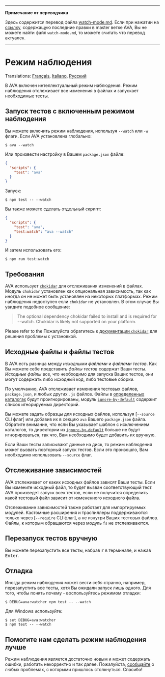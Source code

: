 ___
**Примечание от переводчика**

Здесь содержится перевод файла [watch-mode.md](https://github.com/avajs/ava/blob/main/docs/recipes/watch-mode.md). Если при нажатии на [ссылку](https://github.com/avajs/ava/compare/d74335e8d841e31f288930ddd3eb27210d63bec5...master#diff-92da4f3d087d796fdf4a45be88586b62), содержащую последние правки в master ветке AVA, Вы не можете найти файл `watch-mode.md`, то можете считать что перевод актуален.
___
# Режим наблюдения

Translations: [Français](https://github.com/avajs/ava-docs/blob/master/fr_FR/docs/recipes/watch-mode.md), [Italiano](https://github.com/avajs/ava-docs/blob/master/it_IT/recipes/watch-mode.md), [Русский](https://github.com/avajs/ava-docs/blob/master/ru_RU/docs/recipes/watch-mode.md)

В AVA включен интеллектуальный режим наблюдения. Режим наблюдения отслеживает все изменения в файлах и запускает необходимые тесты.

## Запуск тестов с включенным режимом наблюдения

Вы можете включить режим наблюдения, используя `--watch` или `-w` флаги. Если AVA установлена глобально:

```console
$ ava --watch
```

Или произвести настройку в Вашем `package.json` файле:

```json
{
  "scripts": {
    "test": "ava"
  }
}
```

Запуск:

```console
$ npm test -- --watch
```

Вы также можете сделать отдельный скрипт:

```json
{
  "scripts": {
    "test": "ava",
    "test:watch": "ava --watch"
  }
}
```

И затем использовать его:

```console
$ npm run test:watch
```

## Требования

AVA использует [`chokidar`] для отслеживания изменений в файлах. Модуль `chokidar` установлен как опциональная зависимость, так как иногда он не может быть установлен на некоторых платформах. Режим наблюдения недоступен если `chokidar` не установлен. В этом случае Вы увидите подобное сообщение:

> The optional dependency chokidar failed to install and is required for --watch. Chokidar is likely not supported on your platform.

Please refer to the Пожалуйста обратитесь к [документации `chokidar`][`chokidar`] для решения проблемы с установкой.

## Исходные файлы и файлы тестов

В AVA есть разница между *исходными файлами* и *файлами тестов*. Как Вы можете себе представить *файлы тестов* содержат Ваши тесты. *Исходные файлы* все, что необходимо для запуска Ваших тестов, они могут содержать либо исходный код, либо тестовые сборки.

По умолчанию, AVA отслеживает изменения тестовых файлов, `package.json`, и любых других `.js` файлов. Файлы в [определенных каталогах](https://github.com/novemberborn/ignore-by-default/blob/master/index.js) будут проигнорированы, модуль [`ignore-by-default`] содержит список игнорируемых директорий.

Вы можете задать образцы для исходных файлов, используя [`--source` CLI флаг] или добавив их в секцию `ava` Вашего `package.json` файла. Обратите внимание, что если Вы указывает шаблон с исключением каталогов, то директории из [`ignore-by-default`] больше не будут игнорироваться, так что, Вам необходимо будет добавить их вручную.

Если Ваши тесты записывают данные на диск, то режим наблюдения может вызвать повторный запуск тестов. Если это произошло, Вам необходимо использовать `--source` флаг.

## Отслеживание зависимостей

AVA отслеживает от каких исходных файлов зависят Ваши тесты. Если Вы измените исходный файл, то будет вызван соответствующий тест. AVA произведет запуск всех тестов, если не получится определить какой тестовый файл зависит от измененного исходного файла.

Отслеживание зависимостей также работает для импортируемых модулей. Кастомные расширения и траспиллеры поддерживаются только через [`--require` CLI флаг], а не изнутри Ваших тестовых файлов. Файлы, к которым обращаются через модуль `fs` не отслеживаются.

## Перезапуск тестов вручную

Вы можете перезапустить все тесты, набрав <kbd>r</kbd> в терминале, и нажав <kbd>Enter</kbd>.

## Отладка

Иногда режим наблюдения может вести себя странно, например, перезапустить все тесты, хотя Вы ожидали запуск лишь одного. Для того, чтобы понять почему - воспользуйтесь режимом отладки:

```console
$ DEBUG=ava:watcher npm test -- --watch
```

Для Windows используйте:

```console
$ set DEBUG=ava:watcher
$ npm test -- --watch
```

## Помогите нам сделать режим наблюдения лучше

Режим наблюдения является достаточно новым и может содержать ошибки, работать некорректно и так далее. Пожалуйста,  [сообщайте](https://github.com/avajs/ava/issues) о любых проблемах, с которыми пришлось столкнуться. Спасибо!

[`chokidar`]: https://github.com/paulmillr/chokidar
[`ignore-by-default`]: https://github.com/novemberborn/ignore-by-default
[`--require` CLI flag]: https://github.com/avajs/ava#cli
[`--source` CLI flag]: https://github.com/avajs/ava#cli
